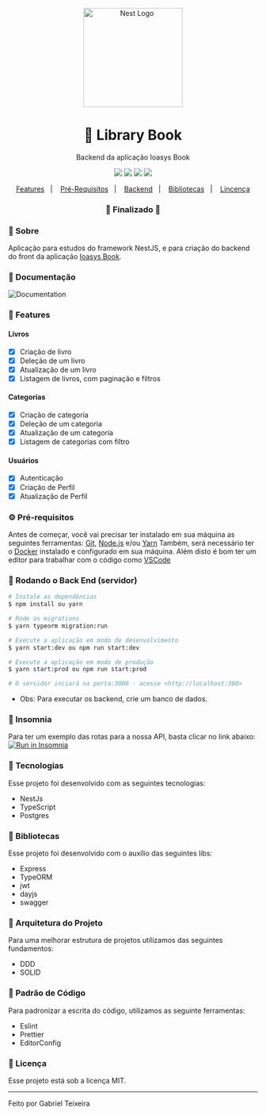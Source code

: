 <p align="center">
  <a href="http://nestjs.com/" target="blank"><img src="https://nestjs.com/img/logo_text.svg" width="200" alt="Nest Logo" /></a>
</p>

<h1 align="center">
    🚀 Library Book
</h1>
<p align="center">Backend da aplicação Ioasys Book</p>

<p align="center">
  <img src="https://img.shields.io/static/v1?label=node&message=14.15.1&color=green&logo=node.js" />
  <img src="https://img.shields.io/static/v1?label=typescript&message=4.0.3&color=blue&logo=typescript" />
  <img src="https://img.shields.io/badge/last%20commit-october-orange" />
  <img src="https://img.shields.io/badge/license-MIT-success"/>
</p>

<p align="center">
  <a href="#-features">Features</a>&nbsp;&nbsp;&nbsp;|&nbsp;&nbsp;&nbsp;
  <a href="#-pré-requisitos">Pré-Requisitos</a>&nbsp;&nbsp;&nbsp;|&nbsp;&nbsp;&nbsp;
  <a href="#-rodando-o-back-end-servidor">Backend</a>&nbsp;&nbsp;&nbsp;|&nbsp;&nbsp;&nbsp;
  <a href="#-bibliotecas">Bibliotecas</a>&nbsp;&nbsp;&nbsp;|&nbsp;&nbsp;&nbsp;
  <a href="#-licença">Lincença</a>
</p>

<h3 align="center"> 
🚧  Finalizado  🚧
</h3>

### 📌 Sobre 
Aplicação para estudos do framework NestJS, e para criação do backend do front da aplicação [Ioasys Book](https://github.com/gabriel-nt/ioasys-books).

### 📖 Documentação
<img src="https://github.com/gabriel-nt/library-nestjs/blob/master/assets/swagger-documentation.png" alt="Documentation" />

### 📎 Features

#### Livros
- [x] Criação de livro
- [x] Deleção de um livro
- [x] Atualização de um livro
- [x] Listagem de livros, com paginação e filtros

#### Categorias
- [x] Criação de categoria
- [x] Deleção de um categoria
- [x] Atualização de um categoria
- [x] Listagem de categorias com filtro

#### Usuários
- [x] Autenticação
- [x] Criação de Perfil
- [x] Atualização de Perfil

### ⚙ Pré-requisitos

Antes de começar, você vai precisar ter instalado em sua máquina as seguintes ferramentas:
[Git](https://git-scm.com), [Node.js](https://nodejs.org/en/) e/ou [Yarn](https://https://yarnpkg.com/)
Também, será necessário ter o [Docker](https://www.docker.com/) instalado e configurado em sua máquina.
Além disto é bom ter um editor para trabalhar com o código como [VSCode](https://code.visualstudio.com/)

### 🎲 Rodando o Back End (servidor)

```bash
# Instale as dependências
$ npm install ou yarn

# Rode as migrations
$ yarn typeorm migration:run

# Execute a aplicação em modo de desenvolvimento
$ yarn start:dev ou npm run start:dev

# Execute a aplicação em modo de produção
$ yarn start:prod ou npm run start:prod

# O servidor inciará na porta:3000 - acesse <http://localhost:300>
```
* Obs: Para executar os backend, crie um banco de dados.

### 🧾 Insomnia
Para ter um exemplo das rotas para a nossa API, basta clicar no link abaixo:
</br>
<a href="https://insomnia.rest/run/?label=Library%20Book&uri=https%3A%2F%2Fgithub.com%2Fgabriel-nt%2Flibrary-nestjs%2Fblob%2Fmaster%2Fassets%2Fcolllection_insomnia" target="_blank"><img src="https://insomnia.rest/images/run.svg" alt="Run in Insomnia"></a>

### 🚀 Tecnologias

Esse projeto foi desenvolvido com as seguintes tecnologias:

- NestJs
- TypeScript
- Postgres

### 📕 Bibliotecas

Esse projeto foi desenvolvido com o auxílio das seguintes libs:

- Express
- TypeORM
- jwt
- dayjs
- swagger

### 📙 Arquitetura do Projeto

Para uma melhorar estrutura de projetos utilizamos das seguintes fundamentos:

- DDD
- SOLID

###  📘 Padrão de Código

Para padronizar a escrita do código, utilizamos as seguinte ferramentas:

- Eslint
- Prettier
- EditorConfig

### 📝 Licença

Esse projeto está sob a licença MIT.

<hr/>

Feito por Gabriel Teixeira
